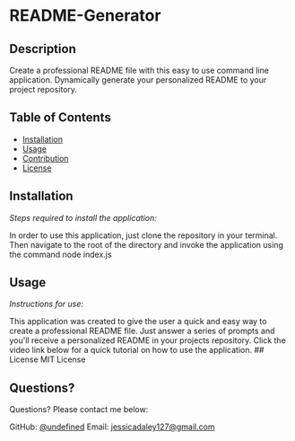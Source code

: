 # README-Generator

  
  
  ## Description 

  
  Create a professional README file with this easy to use command line application. Dynamically generate your personalized README to your project repository. 
  ## Table of Contents
  * [Installation](#installation)
  * [Usage](#usage)
  * [Contribution](#contribution)
  * [License](#license)
  
  ## Installation
  
  *Steps required to install the application:*
  
  In order to use this application, just clone the repository in your terminal. Then navigate to the root of the directory and invoke the application using the command node index.js   
  
  ## Usage 
  
  *Instructions for use:*
  
  This application was created to give the user a quick and easy way to create a professional README file. Just answer a series of prompts and you'll receive a personalized README in your projects repository. Click the video link below for a quick tutorial on how to use the application.  ## License MIT License 
 
  ## Questions?
  
  Questions? Please contact me below:
 
  GitHub: [@undefined](undefined)
   Email: jessicadaley127@gmail.com 

